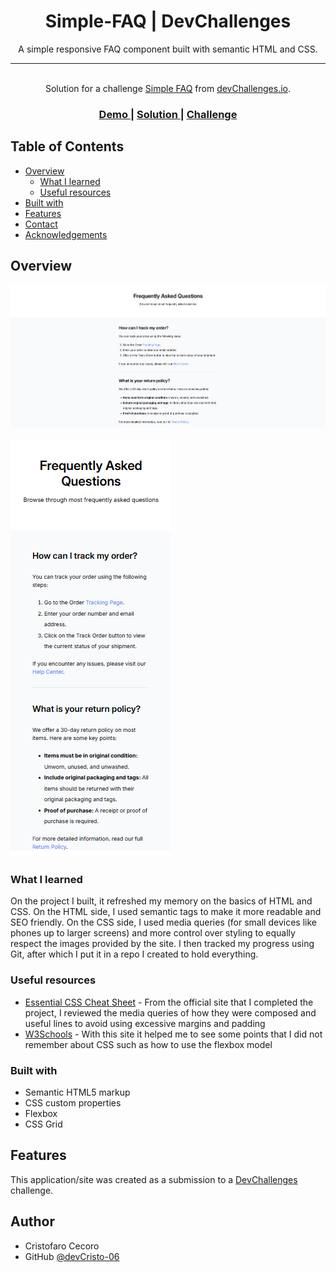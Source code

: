 <h1 align="center">
Simple-FAQ | DevChallenges
</h1>

<div align="center">
A simple responsive FAQ component built with semantic HTML and CSS.
<hr>
<br>
   Solution for a challenge <a href="https://devchallenges.io/challenge/simple-faq-challenge" target="_blank">Simple FAQ</a> from <a href="http://devchallenges.io" target="_blank">devChallenges.io</a>.
</div>

<div align="center">
  <h3>
    <a href="https://devcristo-06.github.io/simpleFAQ/">
      Demo
    </a>
    <span> | </span>
    <a href="https://devchallenges.io/learn/2-responsive-web/css-essential-cheat-sheet">
      Solution
    </a>
    <span> | </span>
    <a href="https://devchallenges.io/challenge/simple-faq-challenge">
      Challenge
    </a>
  </h3>
</div>

<!-- TABLE OF CONTENTS -->

## Table of Contents

- [Overview](#overview)
  - [What I learned](#what-i-learned)
  - [Useful resources](#useful-resources)
- [Built with](#built-with)
- [Features](#features)
- [Contact](#contact)
- [Acknowledgements](#acknowledgements)

<!-- OVERVIEW -->

## Overview

![Desktop Screenshot](./assets/screenshot-desktop.png)

![Mobile Screenshot](./assets/screenshot-mobile.png)

<!--
Introduce your projects by taking a screenshot or a gif. Try to tell visitors a story about your project by answering:

- What have you learned/improved?
- Your wisdom? :)
-->

### What I learned

<!-- Use this section to recap over some of your major learnings while working through this project. Writing these out and providing code samples of areas you want to highlight is a great way to reinforce your own knowledge. -->

On the project I built, it refreshed my memory on the basics of HTML and CSS.
On the HTML side, I used semantic tags to make it more readable and SEO friendly. On the CSS side, I used media queries (for small devices like phones up to larger screens) and more control over styling to equally respect the images provided by the site.
I then tracked my progress using Git, after which I put it in a repo I created to hold everything.

### Useful resources

- [Essential CSS Cheat Sheet](https://devchallenges.io/learn/2-responsive-web/css-essential-cheat-sheet#9.-Media-Queries) - From the official site that I completed the project, I reviewed the media queries of how they were composed and useful lines to avoid using excessive margins and padding
- [W3Schools]() - With this site it helped me to see some points that I did not remember about CSS such as how to use the flexbox model
<!--
- [Example resource 1](https://www.example.com) - This helped me for XYZ reason. I really liked this pattern and will use it going forward.
- [Example resource 2](https://www.example.com) - This is an amazing article which helped me finally understand XYZ. I'd recommend it to anyone still learning this concept.
  -->

### Built with

<!-- This section should list any major frameworks that you built your project using. Here are a few examples.-->

- Semantic HTML5 markup
- CSS custom properties
- Flexbox
- CSS Grid

## Features

<!-- List the features of your application or follow the template. Don't share the figma file here :) -->

This application/site was created as a submission to a [DevChallenges](https://devchallenges.io/challenges-dashboard) challenge.

## Author

- Cristofaro Cecoro
- GitHub [@devCristo-06](https://github.com/devCristo-06)
